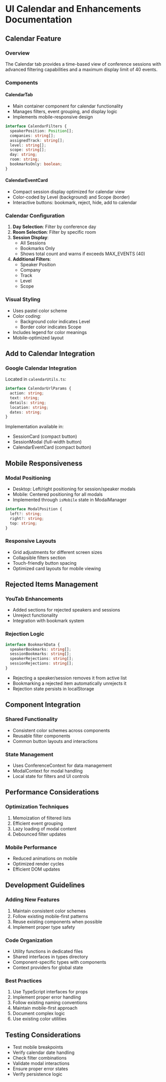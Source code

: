 # UI Calendar and Enhancements Documentation

## Calendar Feature

### Overview
The Calendar tab provides a time-based view of conference sessions with advanced filtering capabilities and a maximum display limit of 40 events.

### Components

#### CalendarTab
- Main container component for calendar functionality
- Manages filters, event grouping, and display logic
- Implements mobile-responsive design

```typescript
interface CalendarFilters {
  speakerPosition: Position[];
  companies: string[];
  assignedTrack: string[];
  level: string[];
  scope: string[];
  day: string;
  room: string;
  bookmarksOnly: boolean;
}
```

#### CalendarEventCard
- Compact session display optimized for calendar view
- Color-coded by Level (background) and Scope (border)
- Interactive buttons: bookmark, reject, hide, add to calendar

### Calendar Configuration
1. **Day Selection**: Filter by conference day
2. **Room Selection**: Filter by specific room
3. **Session Display**:
   - All Sessions
   - Bookmarks Only
   - Shows total count and warns if exceeds MAX_EVENTS (40)
4. **Additional Filters**:
   - Speaker Position
   - Company
   - Track
   - Level
   - Scope

### Visual Styling
- Uses pastel color scheme
- Color coding:
  - Background color indicates Level
  - Border color indicates Scope
- Includes legend for color meanings
- Mobile-optimized layout

## Add to Calendar Integration

### Google Calendar Integration
Located in `calendarUtils.ts`:

```typescript
interface CalendarUrlParams {
  action: string;
  text: string;
  details: string;
  location: string;
  dates: string;
}
```

Implementation available in:
- SessionCard (compact button)
- SessionModal (full-width button)
- CalendarEventCard (compact button)

## Mobile Responsiveness

### Modal Positioning
- Desktop: Left/right positioning for session/speaker modals
- Mobile: Centered positioning for all modals
- Implemented through `isMobile` state in ModalManager

```typescript
interface ModalPosition {
  left?: string;
  right?: string;
  top: string;
}
```

### Responsive Layouts
- Grid adjustments for different screen sizes
- Collapsible filters section
- Touch-friendly button spacing
- Optimized card layouts for mobile viewing

## Rejected Items Management

### YouTab Enhancements
- Added sections for rejected speakers and sessions
- Unreject functionality
- Integration with bookmark system

### Rejection Logic
```typescript
interface BookmarkData {
  speakerBookmarks: string[];
  sessionBookmarks: string[];
  speakerRejections: string[];
  sessionRejections: string[];
}
```

- Rejecting a speaker/session removes it from active list
- Bookmarking a rejected item automatically unrejects it
- Rejection state persists in localStorage

## Component Integration

### Shared Functionality
- Consistent color schemes across components
- Reusable filter components
- Common button layouts and interactions

### State Management
- Uses ConferenceContext for data management
- ModalContext for modal handling
- Local state for filters and UI controls

## Performance Considerations

### Optimization Techniques
1. Memoization of filtered lists
2. Efficient event grouping
3. Lazy loading of modal content
4. Debounced filter updates

### Mobile Performance
- Reduced animations on mobile
- Optimized render cycles
- Efficient DOM updates

## Development Guidelines

### Adding New Features
1. Maintain consistent color schemes
2. Follow existing mobile-first patterns
3. Reuse existing components when possible
4. Implement proper type safety

### Code Organization
- Utility functions in dedicated files
- Shared interfaces in types directory
- Component-specific types with components
- Context providers for global state

### Best Practices
1. Use TypeScript interfaces for props
2. Implement proper error handling
3. Follow existing naming conventions
4. Maintain mobile-first approach
5. Document complex logic
6. Use existing color utilities

## Testing Considerations
- Test mobile breakpoints
- Verify calendar date handling
- Check filter combinations
- Validate modal interactions
- Ensure proper error states
- Verify persistence logic 